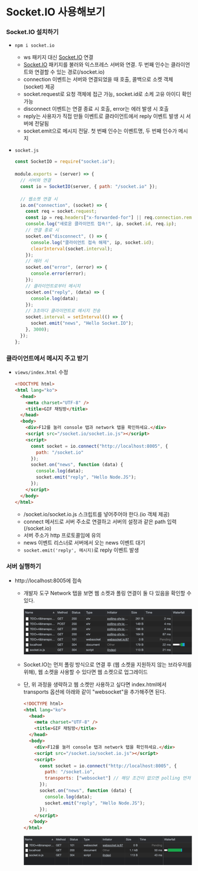 ﻿# Socket.IO 사용해보기

### Socket.IO 설치하기

- `npm i socket.io`
  - ws 패키지 대신 [Socket.IO](http://socket.IO) 연결
  - [Socket.IO](http://socket.IO) 패키지를 불러와 익스프레스 서버와 연결.
    두 번째 인수는 클라이언트와 연결할 수 있는 경로(/socket.io)
  - connection 이벤트는 서버와 연결되었을 때 호출, 콜백으로 소켓 객체(socket) 제공
  - socket.request로 요청 객체에 접근 가능, socket.id로 소케 고유 아이디 확인 가능
  - disconnect 이벤트는 연결 종료 시 호출, error는 에러 발생 시 호출
  - reply는 사용자가 직접 만들 이벤트로 클라이언트에서 reply 이벤트 발생 시 서버에 전달됨
  - socket.emit으로 메시지 전달. 첫 번째 인수는 이벤트명, 두 번째 인수가 메시지
- `socket.js`

  ```jsx
  const SocketIO = require("socket.io");

  module.exports = (server) => {
    // 서버와 연결
    const io = SocketIO(server, { path: "/socket.io" });

    // 웹소켓 연결 시
    io.on("connection", (socket) => {
      const req = socket.request;
      const ip = req.headers["x-forwarded-for"] || req.connection.remoteAddress;
      console.log("새로운 클라이언트 접속!", ip, socket.id, req.ip);
      // 연결 종료 시
      socket.on("disconnect", () => {
        console.log("클라이언트 접속 해제", ip, socket.id);
        clearInterval(socket.interval);
      });
      // 에러 시
      socket.on("error", (error) => {
        console.error(error);
      });
      // 클라이언트로부터 메시지
      socket.on("reply", (data) => {
        console.log(data);
      });
      // 3초마다 클라이언트로 메시지 전송
      socket.interval = setInterval(() => {
        socket.emit("news", "Hello Socket.IO");
      }, 3000);
    });
  };
  ```

### 클라이언트에서 메시지 주고 받기

- `views/index.html` 수정

  ```html
  <!DOCTYPE html>
  <html lang="ko">
    <head>
      <meta charset="UTF-8" />
      <title>GIF 채팅방</title>
    </head>
    <body>
      <div>F12를 눌러 console 탭과 network 탭을 확인하세요.</div>
      <script src="/socket.io/socket.io.js"></script>
      <script>
        const socket = io.connect("http://localhost:8005", {
          path: "/socket.io"
        });
        socket.on("news", function (data) {
          console.log(data);
          socket.emit("reply", "Hello Node.JS");
        });
      </script>
    </body>
  </html>
  ```

  - /socket.io/socket.io.js 스크립트를 넣어주어야 한다.(io 객체 제공)
  - connect 메서드로 서버 주소로 연결하고 서버의 설정과 같은 path 입력(/socket.io)
  - 서버 주소가 http 프로토콜임에 유의
  - news 이벤트 리스너로 서버에서 오는 news 이벤트 대기
  - `socket.emit('reply', 메시지)`로 reply 이벤트 발생

### 서버 실행하기

- http://localhost:8005에 접속

  - 개발자 도구 Network 탭을 보면 웹 소켓과 폴링 연결이 둘 다 있음을 확인할 수 있다.

    ![](../img/210624-2.png)

  - Socket.IO는 먼저 폴링 방식으로 연결 후 (웹 소켓을 지원하지 않는 브라우저를 위해), 웹 소켓을 사용할 수 있다면 웹 소켓으로 업그레이드
  - 단, 위 과정을 생략하고 웹 소켓만 사용하고 싶다면 index.html에서 transports 옵션에 아래와 같이 "websocket"을 추가해주면 된다.

    ```html
    <!DOCTYPE html>
    <html lang="ko">
      <head>
        <meta charset="UTF-8" />
        <title>GIF 채팅방</title>
      </head>
      <body>
        <div>F12를 눌러 console 탭과 network 탭을 확인하세요.</div>
        <script src="/socket.io/socket.io.js"></script>
        <script>
          const socket = io.connect("http://localhost:8005", {
            path: "/socket.io",
            transports: ["websocket"] // 해당 조건이 없으면 polling 먼저 해보고 websocket이 가능하면 websocket 시작 - 싫으면 이 조건을 넣으면 된다.
          });
          socket.on("news", function (data) {
            console.log(data);
            socket.emit("reply", "Hello Node.JS");
          });
        </script>
      </body>
    </html>
    ```

    ![](../img/210624-3.png)
